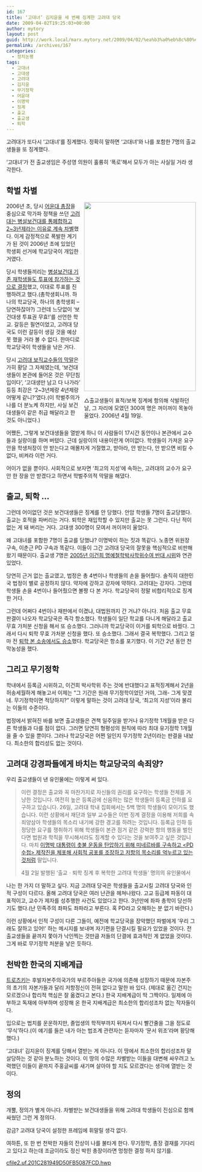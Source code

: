 ```yaml
---
id: 167
title: ‘고대녀’ 김지윤을 세 번째 징계한 고려대 당국
date: 2009-04-02T19:25:03+00:00
author: mytory
layout: post
guid: http://work.local/marx.mytory.net/2009/04/02/%ea%b3%a0%eb%8c%80%eb%85%80-%ea%b9%80%ec%a7%80%ec%9c%a4%ec%9d%84-%ec%84%b8-%eb%b2%88%ec%a7%b8-%ec%a7%95%ea%b3%84%ed%95%9c-%ea%b3%a0%eb%a0%a4%eb%8c%80-%eb%8b%b9%ea%b5%ad/
permalink: /archives/167
categories:
  - 정치논평
tags:
  - 고대녀
  - 고대생
  - 고려대
  - 김지윤
  - 무기정학
  - 어윤대
  - 이명박
  - 징계
  - 출교
  - 출교생
  - 퇴학
---
```

고려대가 또다시 ‘고대녀’를 징계했다. 정확히 말하면 ‘고대녀’와 나를 포함한 7명의 출교생들을 또 징계했다.

‘고대녀’가 전 출교생임은 주성영 의원이 훌륭히 ‘폭로’해서 모두가 아는 사실일 거라 생각한다.

## 학벌 차별

<div class="imageblock" style="width: 297px; float:right; margin-left: 10px;">
  <img height="502" width="297" alt="" src="http://cfile24.uf.tistory.com/image/181C2D1949D50FB4043FCC" /></p> 
  
  <p>
    △출교생들이 표적/보복 징계에 항의해 삭발하던 날, 그 자리에 모였던 300여 명은 꺼이꺼이 목놓아 울었다. 2006년 4월 19일.
  </p>
</div>

2006년 초, 당시 <a href="http://wspaper.org/article/3610" title="서범진ㆍ민주혜, 고려대 총장 어윤대가 재임에 실패하다, 2006.11.14" target="_blank">어윤대 총장</a>을 중심으로 막가파 정책을 쓰던 <a href="http://wspaper.org/article/3064" title="강동훈, 부당한 차별에 학생들이 분노를 터뜨리다, 2006.4.18" target="_blank">고려대는 병설보건대를 통폐합하고 2~3년제라는 이유로 계속 차별</a>했다. 이게 감정적으로 폭발한 계기가 된 것이 2006년 초에 있었던 학생회 선거에 학교당국이 개입한 거였다.

당시 학생들끼리는 <a href="http://club.cyworld.com/club/main/club_main.asp?club_id=51580415" title="안암 학생들이 압도적으로 안암-정릉 학생들의 단결을 지지했습니다, 출교생들 커뮤니티, 2006.4.22" target="_blank">병설보건대 기존 재학생들도 투표에 참가하는 것으로 결정</a>했고, 이대로 투표를 진행하려고 했다.(총학생회니까. 하나의 학교당국, 하나의 총학생회 &#8211; 당연하잖아?) 그런데 느닷없이 ‘보건대생 투표권 무효!’를 선언한 학교. 갈등은 필연이었고, 고려대 당국도 이런 갈등이 생길 것을 예상 못 했을 거라 볼 수 없다. 한마디로 학교당국이 학생들을 낚은 거다.

당시 <a href="http://club.cyworld.com/club/main/club_main.asp?club_id=51580415" target="_blank" title="진정서 한 장 받아주지 않으시는 처장님들... , 출교생들 커뮤니티, 2006.4.22">고려대 보직교수들의 막말</a>은 가히 황당 그 자체였는데, ‘보건대생들이 본관에 들어온 것은 무단침입이다’, ‘고대생만 남고 다 나가라’ 등등 최강은 ‘2~3년제랑 4년제랑 어떻게 같니?’였다.(이 학벌주의가 나를 더 분노케 하지만, 사실 보건대생들이 같은 취급 해달라고 한 것도 아니었다.)

어쨌든, 그렇게 보건대생들을 열받게 하니 이 사람들이 17시간 동안이나 본관에서 교수들과 실랑이를 하며 버텼다. 근데 실랑이의 내용이란게 어이없다. 학생들이 가져온 요구안을 학생처장이 안 받는다고 매몰차게 거절했고, 받아라, 안 받는다, 안 받으면 비킬 수 없다, 비켜라 이런 거다.

어이가 없을 뿐이다. 사회적으로 보자면 ‘최고의 지성’에 속하는, 고려대의 교수가 요구안 한 장을 안 받겠다고 하면서 학벌주의적 막말을 해댔다.

## 출교, 퇴학 …

그런데 어이없던 것은 보건대생들은 징계를 안 당했다. 안암 학생들 7명이 출교당했다. 출교는 호적을 파버리는 거다. 퇴학은 재입학할 수 있지만 출교는 못 그런다. 다닌 적이 없는 게 돼 버리는 거다. 고대생 300명이 모여서 꺼이꺼이 울었다.

왜 고대녀를 포함한 7명이 출교를 당했냐? 이명박이 하는 짓과 똑같다. 노종면 위원장 구속, 이춘근 PD 구속과 똑같다. 이들이 그간 고려대 당국의 잘못을 핵심적으로 비판해왔기 때문이다. 출교생 7명은 <a href="http://www.hani.co.kr/arti/opinion/because/34343.html" title="안형우, 이건희 회장 항의시위자에 고려대의 반지성적 징계 방침, 한겨레, 2005.5.16" target="_blank">2005년 이건희 명예철학박사학위수여 반대 시위</a>와 연관 있었다.

당연히 근거 없는 출교였고, 법정은 총 4번이나 학생들의 손을 들어줬다. 솔직히 대한민국 법정이 별로 공정하지 않다. 약자에 강하고 강자에 약하다. 고려대는 강자다. 그런데 학생들 손을 4번이나 들어줬으면 볼짱 다 본 거다. 학교당국이 정말 비합리적으로 징계한 거다.

그런데 어쩌다 4번이나 재판에서 이겼냐, 대법원까지 간 거냐? 아니다. 처음 출교 무효 판결이 나오자 학교당국은 즉각 항소했다. 학생들이 일단 학교를 다니게 해달라고 출교 무효 가처분 신청을 해서 또 승소했다. 그러니까 학교당국이 이거를 퇴학으로 바꿨다. 그래서 다시 퇴학 무효 가처분 신청을 했다. 또 승소했다. 그래서 결국 복학했다. 그리고 얼마 전 <a href="http://club.cyworld.com/club/main/club_main.asp?club_id=51580415" title="출교생들 커뮤니티, 학교 측 항소 포기!! 재판에서 완승했습니다~ 판결문 내용입니다^^, 2009.2.23" target="_blank">퇴학 본 소송에서도 승소</a>했다. 학교당국은 항소를 포기했다. 이 기간 2년 동안 천막농성을 했다.

## 그리고 무기정학

학내에서 등록금 시위하고, 이건희 박사학위 주는 것에 반대했다고 표적징계해서 2년을 허송세월하게 해놓고서 이제는 “그 기간은 원래 무기정학이었던 거야, 그래- 그게 맞겠네. 무기정학이면 적당하지?” 이렇게 말하는 것이 고려대 당국, ‘최고의 지성’이라 불리는 이들의 수준이다.

법정에서 밝혀진 바를 보면 출교생들은 견책 일주일을 받거나 유기정학 1개월을 받은 다른 학생들과 다를 점이 없다. 그러면 당연히 형평성의 원칙에 따라 최대 유기정학 1개월을 줄 수 있을 뿐이다. 그러나 학교당국은 어쩐 일인지 무기정학 2년이라는 판결을 내놨다. 최소한의 합리성도 없는 것이다.

## 고려대 강경파들에게 바치는 학교당국의 속죄양?

우리 출교생들이 낸 유인물에는 이렇게 써 있다.

> 이런 결정은 출교와 꼭 마찬가지로 자신들의 권리를 요구하는 학생들 전체를 겨냥한 것입니다. 여전히 높은 등록금에 신음하는 많은 학생들이 등록금 인하를 요구하고 있습니다. 26일, 고려대 학내 집회에서는 5백 명의 학생들이 모이기도 했습니다. 이런 상황에서 재단과 일부 교수들은 이번 징계 결정을 이용해 저희를 속죄양삼아 학생들의 목소리 내기에 강한 경고를 하려는 것입니다. 등록금 인하 등 정당한 요구를 쟁취하기 위해 학생들이 본관 점거 같은 강력한 항의 행동을 벌인다면 법원과 학칙을 무시해서라도 징계할 수 있다는 것을 보여주고 싶은 것입니다. 마치 <a href="http://wspaper.org/article/6318" title="장호종 기자, MB의 권위주의 통치 강화 시도를 좌절시켜야, 〈레프트21〉, 2009.3.30" target="_blank">이명박 대통령이 촛불 운동을 탄압하기 위해 미네르바를 구속하고 <PD수첩> 제작진을 체포해 사회적 공포를 조장하고 저항의 목소리를 억누르고 있는 것처럼</a> 말입니다.
> 
> <p class="rep">
>   4월 2일 발행된 ‘출교ㆍ퇴학 징계 후 복학한 고려대 학생들’ 명의의 유인물에서
> </p>

나는 한 가지 더 말하고 싶다. 지금 고려대 당국은 학생들을 출교시킬 고려대 당국와 인적 구성이 다르다. 올해 고려대 당국은 여러 난관을 헤쳐나왔다. 고교 등급제 파동이 대표적이고, 교수가 제자를 성추행한 사건도 있었다고 한다. 3년만에 좌파 총학이 당선하기도 했다.(난 민족주의 좌파도 좌파라고 부른다. 혹 PD라고 오해하는 분 없기 바란다.)&nbsp;

이런 상황에서 인적 구성이 다른 그들이, 예전에 학교당국을 장악했던 파벌에게 ‘우리 그래도 잘하고 있어!’ 하는 메시지를 보내며 자기편을 단결시킬 필요가 있었을 것이다. 전 출교생들을 끝까지 쫓아가 낙인찍는 것만큼 저들의 단결에 효과적인 게 없었을 것이다. 그게 바로 무기정학 처분을 낳은 듯하다.

## 천박한 한국의 지배계급

[트로츠키](http://wspaper.org/article/414 "최일붕, 트로츠키는 누구였는가, 2002.6.1")는 후발자본주의국가의 부르주아들은 국가에 의존해 성장하기 때문에 자본주의 초기의 자본가들과 달리 저항정신이 전혀 없다고 말한 바 있다. (제대로 옮긴 건지는 모르겠으나 합리적 핵심은 잘 옮겼다고 본다.) 한국 지배계급이 딱 그짝이다. 일제에 아부하고 독재에 아부하며 성장해 온 한국 지배계급은 최소한의 합리성조차 없는 작자들이다.

입으로는 법치를 운운하지만, 졸업생의 학적부까지 뒤져서 다시 빨간줄을 그을 정도로 ‘무식’하다.(이 얘기를 들은 내가 아는 법조계 관련자는 듣자마자 ‘문서 위조’라며 황당해했다.)

‘고대녀’ 김지윤이 징계를 당해서 열받는 게 아니다. 이 땅에서 최소한의 합리성조차 말살당하는 것 같아 분노하는 것이다. 이 땅의 수많은 차별받는 이들을 대변해 싸우려고 노력했던 이들이 끝까지 주홍글씨를 새기며 살아야 할 지도 모르겠다는 생각에 열받는 것이다.

## 정의

개뿔, 정의가 별게 아니다. 차별받는 보건대생들을 위해 고려대 학생들이 진심으로 함께 싸웠던 그런 게 정의다.

감금? 고려대 당국이 설정한 프레임에 휘말릴 생각 없다.

여하튼, 또 한 번 천박한 자들의 잔상이 나를 불타게 한다. 무기정학, 총장 결재를 기다리고 있다고 하는데 조금이라도 정신 박힌 총장이라면 멍청한 결정 하지 않기를.

<a href="http://work.local/marx.mytory.net/wp-content/uploads/1/cfile2.uf.201C281949D50FB5087FCD.hwp" class="aligncenter" filename="출교최종판결문(퇴학1심).hwp"  filemime="" />cfile2.uf.201C281949D50FB5087FCD.hwp</a>